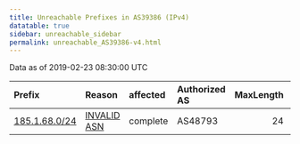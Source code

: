 ```yaml
---
title: Unreachable Prefixes in AS39386 (IPv4)
datatable: true
sidebar: unreachable_sidebar
permalink: unreachable_AS39386-v4.html
---
```


Data as of 2019-02-23 08:30:00 UTC


<div class="datatable-begin"></div>

| Prefix                                               | Reason                                                                                               | affected   | Authorized AS   |   MaxLength | Anchor                                         |   unreachable /24s |
|:-----------------------------------------------------|:-----------------------------------------------------------------------------------------------------|:-----------|:----------------|------------:|:-----------------------------------------------|-------------------:|
| [185.1.68.0/24](https://stat.ripe.net/185.1.68.0/24) | [INVALID ASN](https://rpki-validator.ripe.net/announcement-preview?asn=AS39386&prefix=185.1.68.0/24) | complete   | AS48793         |          24 | [RIPE](unreachable_RIPE_NCC_RPKI_Root-v4.html) |                  1 |

<div class="datatable-end"></div>
